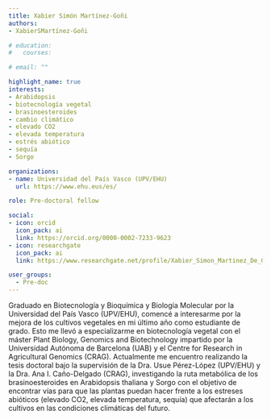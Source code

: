 ```yaml
---
title: Xabier Simón Martínez-Goñi
authors:
- XabierSMartínez-Goñi

# education:
#   courses:

# email: ""

highlight_name: true
interests:
- Arabidopsis
- biotecnología vegetal
- brasinoesteroides
- cambio climático
- elevado CO2
- elevada temperatura
- estrés abiótico
- sequía
- Sorgo 

organizations:
- name: Universidad del País Vasco (UPV/EHU)
  url: https://www.ehu.eus/es/

role: Pre-doctoral fellow

social:
- icon: orcid
  icon_pack: ai
  link: https://orcid.org/0000-0002-7233-9623
- icon: researchgate
  icon_pack: ai
  link: https://www.researchgate.net/profile/Xabier_Simon_Martinez_De_Goni

user_groups: 
  - Pre-doc
---
```


Graduado en Biotecnología y Bioquímica y Biología Molecular por la Universidad del País Vasco (UPV/EHU), comencé a interesarme por la mejora de los cultivos vegetales en mi último año como estudiante de grado. Esto me llevó a especializarme en biotecnología vegetal con el máster Plant Biology, Genomics and Biotechnology impartido por la Universidad Autónoma de Barcelona (UAB) y el Centre for Research in Agricultural Genomics (CRAG). Actualmente me encuentro realizando la tesis doctoral bajo la supervisión de la Dra. Usue Pérez-López (UPV/EHU) y la Dra. Ana I. Caño-Delgado (CRAG), investigando la ruta metabólica de los brasinoesteroides en Arabidopsis thaliana y Sorgo con el objetivo de encontrar vías para que las plantas puedan hacer frente a los estreses abióticos (elevado CO2, elevada temperatura, sequía) que afectarán a los cultivos en las condiciones climáticas del futuro.
